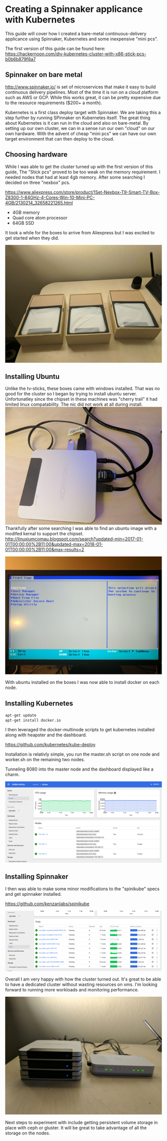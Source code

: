 # Creating a Spinnaker applicance with Kubernetes

This guide will cover how I created a bare-metal continuous-delivery applicance using Spinnaker, Kubernetes and some inexpensive "mini pcs".

The first version of this guide can be found here: https://hackernoon.com/diy-kubernetes-cluster-with-x86-stick-pcs-b0b6b879f8a7

## Spinnaker on bare metal

http://www.spinnaker.io/ is set of microservices that make it easy to build continuous delivery pipelines. Most of the time it is run on a cloud platform such as AWS or GCP. While this works great, it can be pretty expensive due to the resource requirements ($200+ a month).

Kubernetes is a first class deploy target with Spinnaker. We are taking this a step further by running SPinnaker on Kubernetes itself. The great thing about Kubernetes is it can run in the cloud and also on bare-metal. By setting up our own cluster, we can in a sense run our own "cloud" on our own hardware. With the advent of cheap "mini pcs" we can have our own target environment that can then deploy to the cloud. 

## Choosing hardware

While I was able to get the cluster turned up with the first version of this guide, The "Stick pcs" proved to be too weak on the memory requirement. I needed nodes that had at least 4gb memory. After some searching I decided on three "nexbox" pcs.

https://www.aliexpress.com/store/product/1Set-Nexbox-T9-Smart-TV-Box-Z8300-1-84GHz-4-Cores-Win-10-Mini-PC-4GB/2130214_32658221265.html

* 4GB memory
* Quad core atom processor
* 64GB SSD

It took a while for the boxes to arrive from Aliexpress but I was excited to get started when they did.

![alt](img1.png)

## Installing Ubuntu

Unlike the tv-sticks, these boxes came with windows installed. That was no good for the cluster so I began by trying to install ubuntu server. Unfortunatley since the chipset in these machines was "cherry trail" it had limited linux compatability. The nic did not work at all during install.
![alt](img2.png)
Thankfully after some searching I was able to find an ubuntu image with a modifed kernal to support the chipset. http://linuxiumcomau.blogspot.com/search?updated-min=2017-01-01T00:00:00%2B11:00&updated-max=2018-01-01T00:00:00%2B11:00&max-results=2

![alt](img3.png)

With ubuntu installed on the boxes I was now able to install docker on each node.

## Installing Kubernetes

```
apt-get update
apt-get install docker.io 
```

I then leveraged the docker-multinode scripts to get kubernetes installed along with heapster and the dashboard.

https://github.com/kubernetes/kube-deploy

Installation is relativly simple, you run the master.sh script on one node and worker.sh on the remaining two nodes.

Tunneling 8080 into the master node and the dashboard displayed like a charm.

![alt](img4.png)

## Installing Spinnaker

I then was able to make some minor modifications to the "spinikube" specs and get spinnaker installed.

https://github.com/kenzanlabs/spinikube

![alt](img5.png)

Overall I am very happy with how the cluster turned out. It's great to be able to have a dedicated cluster without wasting resources on vms. I'm looking forward to running more workloads and monitoring performance.

![alt](img6.png)

Next steps to experiment with include getting persistent volume storage in place with ceph or gluster. It will be great to take advantage of all the storage on the nodes. 